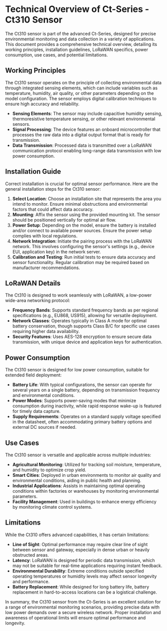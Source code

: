 # Technical Overview of Ct-Series - Ct310 Sensor

The Ct310 sensor is part of the advanced Ct-Series, designed for precise environmental monitoring and data collection in a variety of applications. This document provides a comprehensive technical overview, detailing its working principles, installation guidelines, LoRaWAN specifics, power consumption, use cases, and potential limitations.

## Working Principles

The Ct310 sensor operates on the principle of collecting environmental data through integrated sensing elements, which can include variables such as temperature, humidity, air quality, or other parameters depending on the model configuration. The sensor employs digital calibration techniques to ensure high accuracy and reliability.

- **Sensing Elements**: The sensor may include capacitive humidity sensing, thermoresistive temperature sensing, or other relevant environmental sensors.
- **Signal Processing**: The device features an onboard microcontroller that processes the raw data into a digital output format that is ready for transmission.
- **Data Transmission**: Processed data is transmitted over a LoRaWAN communication protocol enabling long-range data transmission with low power consumption.

## Installation Guide

Correct installation is crucial for optimal sensor performance. Here are the general installation steps for the Ct310 sensor:

1. **Select Location**: Choose an installation site that represents the area you intend to monitor. Ensure minimal obstructions and environmental factors that could affect data accuracy.
2. **Mounting**: Affix the sensor using the provided mounting kit. The sensor should be positioned vertically for optimal air flow.
3. **Power Setup**: Depending on the model, ensure the battery is installed and/or connect to available power sources. Ensure the power setup complies with local regulations.
4. **Network Integration**: Initiate the pairing process with the LoRaWAN network. This involves configuring the sensor's settings (e.g., device EUI, application key) in the network server.
5. **Calibration and Testing**: Run initial tests to ensure data accuracy and sensor functionality. Regular calibration may be required based on manufacturer recommendations.

## LoRaWAN Details

The Ct310 is designed to work seamlessly with LoRaWAN, a low-power wide-area networking protocol:

- **Frequency Bands**: Supports standard frequency bands as per regional specifications (e.g., EU868, US915), allowing for versatile deployment.
- **Network Classes**: Operates typically in Class A mode for optimal battery conservation, though supports Class B/C for specific use cases requiring higher data availability.
- **Security Features**: Uses AES-128 encryption to ensure secure data transmission, with unique device and application keys for authentication.

## Power Consumption

The Ct310 sensor is designed for low power consumption, suitable for extended field deployment:

- **Battery Life**: With typical configurations, the sensor can operate for several years on a single battery, depending on transmission frequency and environmental conditions.
- **Power Modes**: Supports power-saving modes that minimize consumption during inactivity, while rapid response wake-up is featured for timely data capture.
- **Supply Requirements**: Operates on a standard supply voltage specified in the datasheet, often accommodating primary battery options and external DC sources if needed.

## Use Cases

The Ct310 sensor is versatile and applicable across multiple industries:

- **Agricultural Monitoring**: Utilized for tracking soil moisture, temperature, and humidity to optimize crop yield.
- **Smart Cities**: Deployed in urban environments to monitor air quality and environmental conditions, aiding in public health and planning.
- **Industrial Applications**: Assists in maintaining optimal operating conditions within factories or warehouses by monitoring environmental parameters.
- **Facility Management**: Used in buildings to enhance energy efficiency by monitoring climate control systems.

## Limitations

While the Ct310 offers advanced capabilities, it has certain limitations:

- **Line of Sight**: Optimal performance may require clear line of sight between sensor and gateway, especially in dense urban or heavily obstructed areas.
- **Latency**: LoRaWAN is designed for periodic data transmission, which may not be suitable for real-time applications requiring instant feedback.
- **Environmental Durability**: Extreme conditions outside specified operating temperatures or humidity levels may affect sensor longevity and performance.
- **Battery Replacement**: While designed for long battery life, battery replacement in hard-to-access locations can be a logistical challenge.

In summary, the Ct310 sensor from the Ct-Series is an excellent solution for a range of environmental monitoring scenarios, providing precise data with low power demands over a secure wireless network. Proper installation and awareness of operational limits will ensure optimal performance and longevity.